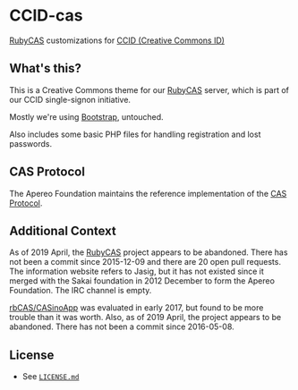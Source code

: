 # CCID-cas

[RubyCAS][rubycas] customizations for [CCID (Creative Commons ID)][login]

[rubycas]: http://rubycas.github.io/
[login]: https://login.creativecommons.org/


## What's this?

This is a Creative Commons theme for our [RubyCAS][rubycas] server, which is
part of our CCID single-signon initiative.

Mostly we're using [Bootstrap][bootstrap], untouched.

Also includes some basic PHP files for handling registration and lost
passwords.

[bootstrap]: https://getbootstrap.com/


## CAS Protocol

The Apereo Foundation maintains the reference implementation of the [CAS
Protocol][cas].

[cas]: https://apereo.github.io/cas/4.2.x/protocol/CAS-Protocol.html


## Additional Context

As of 2019 April, the [RubyCAS][rubycas] project appears to be abandoned. There
has not been a commit since 2015-12-09 and there are 20 open pull requests. The
information website refers to Jasig, but it has not existed since it merged
with the Sakai foundation in 2012 December to form the Apereo Foundation. The
IRC channel is empty.

[rbCAS/CASinoApp][casinoapp] was evaluated in early 2017, but found to be more
trouble than it was worth. Also, as of 2019 April, the project appears to be
abandoned. There has not been a commit since 2016-05-08.

[casinoapp]: https://github.com/rbCAS/CASinoApp


## License

- See [`LICENSE.md`](LICENSE.md)
